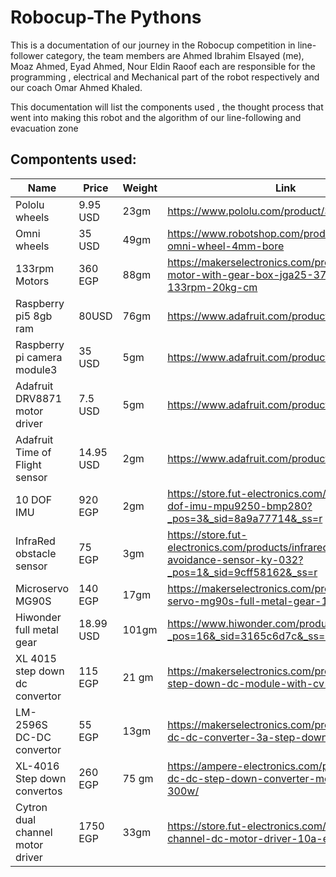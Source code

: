 # Robocup-The Pythons

This is a documentation of our journey in the Robocup competition in line-follower category, the team members are Ahmed Ibrahim Elsayed (me), Moaz Ahmed, Eyad Ahmed, Nour Eldin Raoof each are responsible for the programming , electrical and Mechanical part of the robot respectively and our coach Omar Ahmed Khaled.

This documentation will list the components used , the thought process that went into making this robot and the algorithm of our line-following and evacuation zone

## Compontents used:
| Name | Price | Weight | Link|
|------|-------|--------|-----|
|Pololu wheels|9.95 USD|23gm|https://www.pololu.com/product/3691|
|Omni wheels|35 USD| 49gm|https://www.robotshop.com/products/70mm-omni-wheel-4mm-bore |
|133rpm Motors| 360 EGP|88gm|https://makerselectronics.com/product/dc-motor-with-gear-box-jga25-370-12v-133rpm-20kg-cm |
|Raspberry pi5 8gb ram| 80USD|76gm|https://www.adafruit.com/product/5813|
|Raspberry pi camera module3|35 USD|5gm|https://www.adafruit.com/product/5658|
|Adafruit DRV8871 motor driver|7.5 USD|5gm|https://www.adafruit.com/product/3190|
|Adafruit Time of Flight sensor|14.95 USD|2gm|https://www.adafruit.com/product/3317|
|10 DOF IMU|920 EGP|2gm|https://store.fut-electronics.com/products/10-dof-imu-mpu9250-bmp280?_pos=3&_sid=8a9a77714&_ss=r |
|InfraRed obstacle sensor|75 EGP|3gm|https://store.fut-electronics.com/products/infrared-obstacle-avoidance-sensor-ky-032?_pos=1&_sid=9cff58162&_ss=r|
|Microservo MG90S|140 EGP|17gm|https://makerselectronics.com/product/micro-servo-mg90s-full-metal-gear-180-degree|
|Hiwonder full metal gear|18.99 USD |101gm|https://www.hiwonder.com/products/hps-2018?_pos=16&_sid=3165c6d7c&_ss=r|
|XL 4015 step down dc convertor|115 EGP| 21 gm|https://makerselectronics.com/product/xl4015-step-down-dc-module-with-cv-cc-control|
|LM-2596S DC-DC convertor| 55 EGP |13gm|https://makerselectronics.com/product/lm2596s-dc-dc-converter-3a-step-down-module|
|XL-4016 Step down convertos| 260 EGP|75 gm | https://ampere-electronics.com/product/xl4016-dc-dc-step-down-converter-module-12a-300w/|
|Cytron dual channel motor driver| 1750 EGP | 33gm| https://store.fut-electronics.com/products/dual-channel-dc-motor-driver-10a-each|
